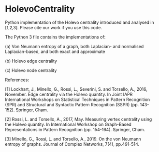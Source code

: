 # HolevoCentrality
Python implementation of the Holevo centrality introduced and analysed in [1,2,3]. Please cite our work if you use this code.

The Python 3 file contains the implementations of:

(a) Von Neumann entropy of a graph, both Laplacian- and normalised Laplacian-based, and both exact and approximate

(b) Holevo edge centrality

(c) Holevo node centrality

References:

[1] Lockhart, J., Minello, G., Rossi, L., Severini, S. and Torsello, A., 2016, November. Edge centrality via the Holevo quantity. In Joint IAPR International Workshops on Statistical Techniques in Pattern Recognition (SPR) and Structural and Syntactic Pattern Recognition (SSPR) (pp. 143-152). Springer, Cham.

[2] Rossi, L. and Torsello, A., 2017, May. Measuring vertex centrality using the Holevo quantity. In International Workshop on Graph-Based Representations in Pattern Recognition (pp. 154-164). Springer, Cham.

[3] Minello, G., Rossi, L. and Torsello, A., 2019. On the von Neumann entropy of graphs. Journal of Complex Networks, 7(4), pp.491-514.
